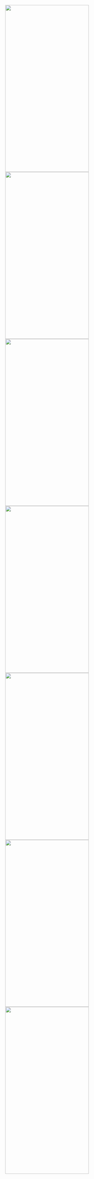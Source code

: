 <p align="middle">
  <img src="https://user-images.githubusercontent.com/83608754/144662231-e42c9aa6-e4b0-41dc-9eea-f5c8859128af.jpg" width="270" height="540">
  <img src="https://user-images.githubusercontent.com/83608754/144662236-0c67599a-8719-44d8-bfc5-415f638473d2.jpg" width="270" height="540">
  <img src="https://user-images.githubusercontent.com/83608754/144662223-e99e1978-e46d-4ea3-8c42-e89cdaf066f5.jpg" width="270" height="540">
  <img src="https://user-images.githubusercontent.com/83608754/144662229-aa7504b0-5363-4e42-97ef-088ac2eed84f.jpg" width="270" height="540">
  <img src="https://user-images.githubusercontent.com/83608754/144662253-2f0c3dd2-8449-43c8-9b1f-b0df098ee209.jpg" width="270" height="540">
  <img src="https://user-images.githubusercontent.com/83608754/144662244-5d83085b-c1f9-4ec0-ba50-67028a98004f.jpg" width="270" height="540">
  <img src="https://user-images.githubusercontent.com/83608754/144662251-617005ce-32e7-4934-8375-a7aa4e71987f.jpg" width="270" height="540">
</p>
